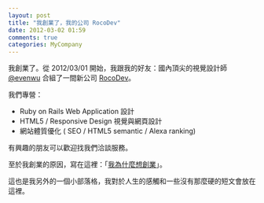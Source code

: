 ```yaml
---
layout: post
title: "我創業了，我的公司 RocoDev"
date: 2012-03-02 01:59
comments: true
categories: MyCompany
---
```


我創業了。從 2012/03/01 開始，我跟我的好友：國內頂尖的視覺設計師 [@evenwu](http://twitter.com/evenwu) 合組了一間新公司 [RocoDev](http://rocodev.com)。

我們專營：

* Ruby on Rails Web Application 設計
* HTML5 / Responsive Design 視覺與網頁設計
* 網站體質優化 ( SEO / HTML5 semantic / Alexa ranking)

有興趣的朋友可以歡迎找我們洽談服務。

至於我創業的原因，寫在這裡：「[我為什麼想創業](http://xdite-smalltalk.tumblr.com/post/18303489993)」。

這也是我另外的一個小部落格，我對於人生的感觸和一些沒有那麼硬的短文會放在這裡。